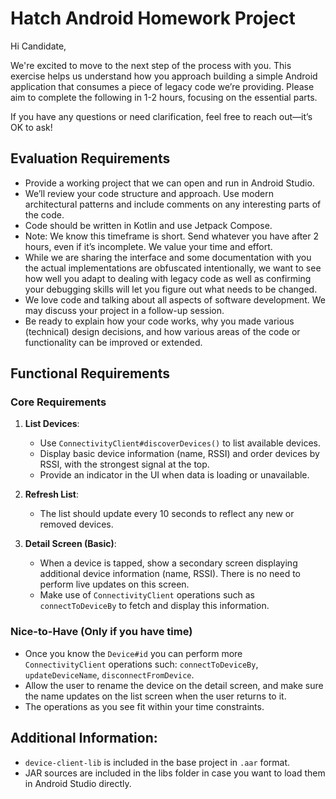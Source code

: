 # Hatch Android Homework Project

Hi Candidate,

We're excited to move to the next step of the process with you. This exercise helps us understand how you approach building a simple Android application that consumes a piece of legacy code we’re providing. Please aim to complete the following in 1-2 hours, focusing on the essential parts.

If you have any questions or need clarification, feel free to reach out—it’s OK to ask!

## Evaluation Requirements

- Provide a working project that we can open and run in Android Studio.
- We’ll review your code structure and approach. Use modern architectural patterns and include comments on any interesting parts of the code.
- Code should be written in Kotlin and use Jetpack Compose.
- Note: We know this timeframe is short. Send whatever you have after 2 hours, even if it’s incomplete. We value your time and effort.
- While we are sharing the interface and some documentation with you the actual implementations are obfuscated intentionally, we want to see how well you adapt to dealing with legacy code as well as confirming your debugging skills will let you figure out what needs to be changed.
- We love code and talking about all aspects of software development. We may discuss your project in a follow-up session.
- Be ready to explain how your code works, why you made various (technical) design decisions, and how various areas of the code or functionality can be improved or extended.

## Functional Requirements

### Core Requirements

1. **List Devices**:
    - Use `ConnectivityClient#discoverDevices()` to list available devices.
    - Display basic device information (name, RSSI) and order devices by RSSI, with the strongest signal at the top.
    - Provide an indicator in the UI when data is loading or unavailable.

2. **Refresh List**:
    - The list should update every 10 seconds to reflect any new or removed devices.

3. **Detail Screen (Basic)**:
    - When a device is tapped, show a secondary screen displaying additional device information (name, RSSI). There is no need to perform live updates on this screen.
    - Make use of `ConnectivityClient` operations such as `connectToDeviceBy` to fetch and display this information.

### Nice-to-Have (Only if you have time)

- Once you know the `Device#id` you can perform more `ConnectivityClient` operations such: `connectToDeviceBy`, `updateDeviceName`, `disconnectFromDevice`. 
- Allow the user to rename the device on the detail screen, and make sure the name updates on the list screen when the user returns to it.
- The operations as you see fit within your time constraints.

## Additional Information:

- `device-client-lib` is included in the base project in `.aar` format.
- JAR sources are included in the libs folder in case you want to load them in Android Studio directly.